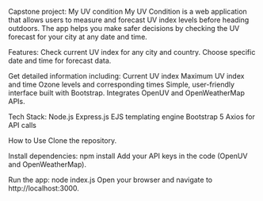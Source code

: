 Capstone project: My UV condition 
My UV Condition is a web application that allows users to measure and forecast UV index levels before heading outdoors. The app helps you make safer decisions by checking the UV forecast for your city at any date and time.

Features:
Check current UV index for any city and country.
Choose specific date and time for forecast data.

Get detailed information including:
Current UV index
Maximum UV index and time
Ozone levels and corresponding times
Simple, user-friendly interface built with Bootstrap.
Integrates OpenUV and OpenWeatherMap APIs.

Tech Stack:
Node.js
Express.js
EJS templating engine
Bootstrap 5
Axios for API calls

How to Use
Clone the repository.

Install dependencies:
npm install
Add your API keys in the code (OpenUV and OpenWeatherMap).

Run the app:
node index.js
Open your browser and navigate to http://localhost:3000.
